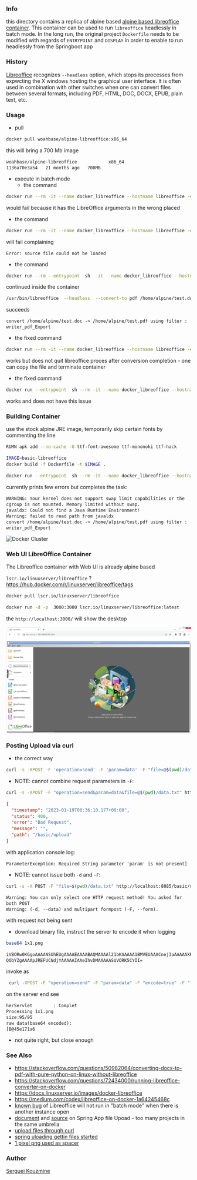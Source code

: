 ### Info
this directory contains a replica of alpine based
[alpine based libreoffice container](https://github.com/woahbase/alpine-libreoffice). 
This container can be used to run `libreoffice` headlessly in batch mode. In the long run,
the original project `Dockerfile` needs to be modified with regards of `ENTRYPOINT` and `DISPLAY`
in order to enable to run headlessly from the Springboot app

### History

[Libreoffice](https://documentation.libreoffice.org/en/english-documentation/) recognizes `--headless` option, which stops its processes from expwcting the X windows
hosting the graphical user interface. It is often used in combination with other switches  when one can convert files between
several formats, including PDF, HTML, DOC, DOCX, EPUB, plain text, etc.

### Usage
* pull
```sh
docker pull woahbase/alpine-libreoffice:x86_64
```
this will bring a 700 Mb image
```text
woahbase/alpine-libreoffice            x86_64                 1136a70e3a54   21 months ago   708MB
```

* execute in batch mode
   + the command 
```sh
docker run --rm -it --name docker_libreoffice --hostname libreoffice -e PGID=1000 -e PUID=1000 -c 512 -m 2096m --headless -v /usr/share/fonts:/usr/share/fonts:ro -v data:/home/alpine\ --convert-to pdf /home/alpine/test.doc woahbase/alpine-libreoffice:x86_64
```

would fail because it has the LibreOffice arguments in the wrong placed

  + the command
```sh
docker run --rm -it --name docker_libreoffice --hostname libreoffice -e PGID=1000 -e PUID=1000 -c 512 -m 2096m -v /usr/share/fonts:/usr/share/fonts:ro -v data:/home/alpine woahbase/alpine-libreoffice:x86_64 /usr/bin/libreoffice  --headless  --convert-to pdf /home/alpine/test.doc
```
will fail complaining
```text
Error: source file could not be loaded
```
  
  + the command
```sh
docker run --rm --entrypoint  sh  -it --name docker_libreoffice --hostname libreoffice -e PGID=1000 -e PUID=1000 -c 512 -m 2096m -v /usr/share/fonts:/usr/share/fonts:ro -v data:/home/alpine  woahbase/alpine-libreoffice:x86_64

```

continued inside the container
```sh
/usr/bin/libreoffice  --headless  --convert-to pdf /home/alpine/test.doc
```

succeeds

```text
convert /home/alpine/test.doc -> /home/alpine/test.pdf using filter : writer_pdf_Export
```
   + the fixed command

```sh
docker run --rm -it --name docker_libreoffice --hostname libreoffice -e PGID=1000 -e PUID=1000 -c 512 -m 2096m -v /usr/share/fonts:/usr/share/fonts:ro -v $(pwd)/data:/home/alpine woahbase/alpine-libreoffice:x86_64 /usr/bin/libreoffice  --headless  --convert-to pdf /home/alpine/test.doc

```
works but does not quit libreoffice proces after conversion completion  - one can copy the file and terminate container


  + the fixed command
```sh
docker run --entrypoint  sh --rm -it --name docker_libreoffice --hostname libreoffice -e PGID=1000 -e PUID=1000 -c 512 -m 2096m -v /usr/share/fonts:/usr/share/fonts:ro -v $(pwd)/data:/home/alpine woahbase/alpine-libreoffice:x86_64 /usr/bin/libreoffice  --headless  --convert-to pdf /home/alpine/test.doc
```
works and does not have this issue

### Building Container

use the stock alpine JRE image, temporarily skip certain fonts by commenting the line
```sh
RUMN apk add --no-cache -U ttf-font-awesome ttf-mononoki ttf-hack
```

```sh
IMAGE=basic-libreoffice
docker build -f Dockerfile -t $IMAGE .
```
```sh
docker run --entrypoint  sh --rm -it --name docker_libreoffice --hostname libreoffice -e PGID=1000 -e PUID=1000 -c 512 -m 2096m -v /usr/share/fonts:/usr/share/fonts:ro -v $(pwd)/data:/home/alpine $IMAGE /usr/bin/libreoffice  --headless  --convert-to pdf /home/alpine/test.doc
```
currently prints few errors but completes the task:
```text
WARNING: Your kernel does not support swap limit capabilities or the cgroup is not mounted. Memory limited without swap.
javaldx: Could not find a Java Runtime Environment!
Warning: failed to read path from javaldx
convert /home/alpine/test.doc -> /home/alpine/test.pdf using filter : writer_pdf_Export
```
![Docker Cluster](https://github.com/sergueik/springboot_study/blob/master/basic-libreoffice/screenshots/capture-libreoffice-container.png)



### Web UI LibreOffice Container

The Libreoffice container with Web UI is already alpine based

`lscr.io/linuxserver/libreoffice` ?
https://hub.docker.com/r/linuxserver/libreoffice/tags

```sh
docker pull lscr.io/linuxserver/libreoffice
```
```sh
docker run -d -p  3000:3000 lscr.io/linuxserver/libreoffice:latest
```

the `http://localhost:3000/` will show the desktop


![Libreoffice Web UI](https://github.com/sergueik/springboot_study/blob/master/basic-libreoffice/screenshots/capture-libreoffice-webui.png)

### Posting Upload via curl

* the correct way
```sh
curl -s -XPOST -F 'operation=send' -F 'param=data' -F "file=@$(pwd)/data.txt" http://localhost:8085/basic/upload
```
* NOTE: cannot combine request parameters in `-F`:
```sh
curl -s -XPOST -F "operation=send&param=data&file=@$(pwd)/data.txt" http://localhost:8085/basic/upload
```
```JSON
{
  "timestamp": "2023-01-19T00:36:10.177+00:00",
  "status": 400,
  "error": "Bad Request",
  "message": "",
  "path": "/basic/upload"
}
```
with application console log:
```text
ParameterException: Required String parameter 'param' is not present]
```
* NOTE: cannot issue both `-d` and  `-F`:


```sh
curl -s -X POST -F "file=$(pwd)/data.txt" http://localhost:8085/basic/upload -d "operation=send"
```
```text
Warning: You can only select one HTTP request method! You asked for both POST
Warning: (-d, --data) and multipart formpost (-F, --form).
```
with request not being sent

* download binary file, instruct the server to encode it when logging
```sh
base64 1x1.png
```
```text
iVBORw0KGgoAAAANSUhEUgAAAAEAAAABAQMAAAAl21bKAAAAA1BMVEUAAACnej3aAAAAAXRSTlMA
QObYZgAAAApJREFUCNdjYAAAAAIAAeIhvDMAAAAASUVORK5CYII=
```
invoke as
```sh
 curl -XPOST -F "operation=send" -F "param=data" -F "encode=true" -F "file=@$(pwd)/1x1.png" http://localhost:8085/basic/upload
```
on the server end see
```text
herServlet        : Complet
Processing 1x1.png
size:95/95
raw data(base64 encoded):
[B@45e171a6
```
 - not quite right, but close enough
### See Also

  * https://stackoverflow.com/questions/50982064/converting-docx-to-pdf-with-pure-python-on-linux-without-libreoffice
  * https://stackoverflow.com/questions/72434000/running-libreoffice-converter-on-docker  
  * https://docs.linuxserver.io/images/docker-libreoffice
  * https://medium.com/codex/libreoffice-on-docker-1a64245468c
  * [known bug](https://bugs.documentfoundation.org/show_bug.cgi?id=37531&redirected_from=fdo) of Libreoffice will not run in "batch mode" when there is another instance open
  * [document](https://www.baeldung.com/spring-file-upload) and [source](https://github.com/eugenp/tutorials/tree/master/spring-web-modules/spring-mvc-java) on Spring App file Upoad - too many projects in the same umbrella
  * [upload files through curl](https://medium.com/@petehouston/upload-files-with-curl-93064dcccc76)
  * [spring uloading gettin files started](https://spring.io/guides/gs/uploading-files/)
  * [1 pixel png used as spacer](https://commons.wikimedia.org/wiki/File:1x1.png)
### Author
[Serguei Kouzmine](kouzmine_serguei@yahoo.com)
